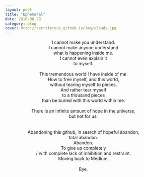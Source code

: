 ```yaml
---
layout: post
title: "Ephemeral"
date: 2016-06-28
category: blog
cover: http://serriferous.github.io/img/clouds.jpg
---
```

<div class="row">
<div class="col-md-8 col-md-offset-2">
<div class="row">
<div class="col-md-12">
<div align="center">
I cannot make you understand.<br>I cannot make anyone understand <br>what is happening inside me. <br>I cannot even explain it <br>to myself.<br><br>
This tremendous world I have inside of me. <br>How to free myself, and this world, <br>without tearing myself to pieces. <br>And rather tear myself <br>to a thousand pieces <br>than be buried with this world within me.<br>
<br>
There is an infinite amount of hope in the universe;<br>
but not for us.<br><br>
<br>
Abandoning this github, in search of hopeful abandon, <br>total abandon. <br>Abandon. <br>To give up completely <br>/ with complete lack of inhibition and restraint. <br>Moving back to Medium. <br><br>Bye.
</div>

</div>
</div>
</div>            
</div>

